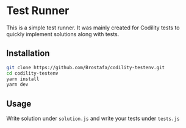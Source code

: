 # Test Runner

This is a simple test runner. It was mainly created for Codility tests to quickly implement solutions along with tests.


## Installation

```bash
git clone https://github.com/Brostafa/codility-testenv.git
cd codility-testenv
yarn install
yarn dev
```

## Usage

Write solution under `solution.js` and write your tests under `tests.js`